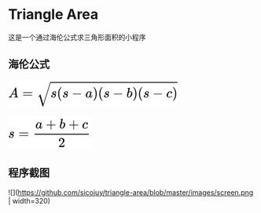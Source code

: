 # Triangle Area

这是一个通过海伦公式求三角形面积的小程序

## 海伦公式

![](https://github.com/sicojuy/triangle-area/blob/master/images/heron-formula1.svg)

![](https://github.com/sicojuy/triangle-area/blob/master/images/heron-formula2.svg)

## 程序截图
![](https://github.com/sicojuy/triangle-area/blob/master/images/screen.png | width=320)
